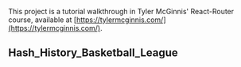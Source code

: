 This project is a tutorial walkthrough in Tyler McGinnis' React-Router course, available at [https://tylermcginnis.com/](https://tylermcginnis.com/).

## Hash_History_Basketball_League


